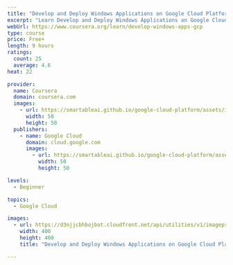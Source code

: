 ```yaml
---
title: "Develop and Deploy Windows Applications on Google Cloud Platform"
excerpt: "Learn Develop and Deploy Windows Applications on Google Cloud Platform from Google Cloud. Learn to deploy and run Microsoft Windows® applications on Google Cloud Platform (GCP). Through lectures and hands-on labs, learn how to configure and run ..."
webUrl: https://www.coursera.org/learn/develop-windows-apps-gcp
type: course
price: Free+
length: 9 hours
ratings:
  count: 25
  average: 4.6
heat: 22

provider:
  name: Coursera
  domain: coursera.com
  images:
    - url: https://smartableai.github.io/google-cloud-platform/assets/images/organizations/coursera.com-50x50.jpg
      width: 50
      height: 50
  publishers:
    - name: Google Cloud
      domain: cloud.google.com
      images:
        - url: https://smartableai.github.io/google-cloud-platform/assets/images/organizations/cloud.google.com-50x50.jpg
          width: 50
          height: 50

levels:
  - Beginner

topics:
  - Google Cloud

images:
  - url: https://d3njjcbhbojbot.cloudfront.net/api/utilities/v1/imageproxy/https://s3.amazonaws.com/coursera-course-photos/8d/4b2df08d1a11e7ae469fce720331be/GCP-for-AWS-Pros.jpg?auto=format%2Ccompress&dpr=1&w=400&h=400&fit=fill&bg=FFF
    width: 400
    height: 400
    title: "Develop and Deploy Windows Applications on Google Cloud Platform"

---
```


